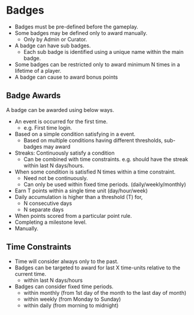 # Badges

* Badges must be pre-defined before the gameplay.
* Some badges may be defined only to award manually.
  * Only by Admin or Curator.
* A badge can have sub badges.
    * Each sub badge is identified using a unique name within the main badge.
* Some badges can be restricted only to award minimum N times in a lifetime of a player.
* A badge can cause to award bonus points


## Badge Awards

A badge can be awarded using below ways.

* An event is occurred for the first time.
    * e.g. First time login.
* Based on a simple condition satisfying in a event.
    * Based on multiple conditions having different thresholds, sub-badges may award
* Streaks: Continuously satisfy a condition
    * Can be combined with time constraints. e.g. should have the streak within last N days/hours.
* When some condition is satisfied N times within a time constraint.
    * Need not be continuously.
    * Can only be used within fixed time periods. (daily/weekly/monthly)
* Earn T points within a single time unit (day/hour/week)
* Daily accumulation is higher than a threshold (T) for,
  * N consecutive days
  * N separate days
* When points scored from a particular point rule.
* Completing a milestone level.
* Manually.

## Time Constraints

* Time will consider always only to the past.
* Badges can be targeted to award for last X time-units relative to the current time.
    * within last N days/hours
* Badges can consider fixed time periods.
    * within monthly (from 1st day of the month to the last day of month)
    * within weekly (from Monday to Sunday)
    * within daily (from morning to midnight)
